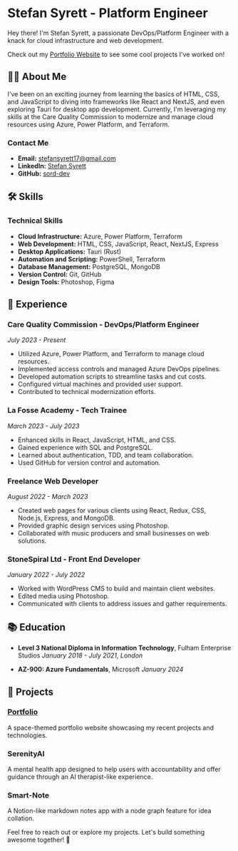 # Stefan Syrett - Platform Engineer

Hey there! I'm Stefan Syrett, a passionate DevOps/Platform Engineer with a knack for cloud infrastructure and web development.

Check out my [Portfolio Website](https://stefan-syrett.netlify.app/) to see some cool projects I've worked on!

## 👨‍💻 About Me

I've been on an exciting journey from learning the basics of HTML, CSS, and JavaScript to diving into frameworks like React and NextJS, and even exploring Tauri for desktop app development. Currently, I'm leveraging my skills at the Care Quality Commission to modernize and manage cloud resources using Azure, Power Platform, and Terraform.

### Contact Me
- **Email:** stefansyrett17@gmail.com
- **LinkedIn:** [Stefan Syrett](https://www.linkedin.com/in/stefansyrett/)
- **GitHub:** [sord-dev](https://github.com/sord-dev)

## 🛠️ Skills

### Technical Skills
- **Cloud Infrastructure:** Azure, Power Platform, Terraform
- **Web Development:** HTML, CSS, JavaScript, React, NextJS, Express
- **Desktop Applications:** Tauri (Rust)
- **Automation and Scripting:** PowerShell, Terraform
- **Database Management:** PostgreSQL, MongoDB
- **Version Control:** Git, GitHub
- **Design Tools:** Photoshop, Figma

## 🏢 Experience

### Care Quality Commission - DevOps/Platform Engineer
*July 2023 - Present*
- Utilized Azure, Power Platform, and Terraform to manage cloud resources.
- Implemented access controls and managed Azure DevOps pipelines.
- Developed automation scripts to streamline tasks and cut costs.
- Configured virtual machines and provided user support.
- Contributed to technical modernization efforts.

### La Fosse Academy - Tech Trainee
*March 2023 - July 2023*
- Enhanced skills in React, JavaScript, HTML, and CSS.
- Gained experience with SQL and PostgreSQL.
- Learned about authentication, TDD, and team collaboration.
- Used GitHub for version control and automation.

### Freelance Web Developer
*August 2022 - March 2023*
- Created web pages for various clients using React, Redux, CSS, Node.js, Express, and MongoDB.
- Provided graphic design services using Photoshop.
- Collaborated with music producers and small businesses on web solutions.

### StoneSpiral Ltd - Front End Developer
*January 2022 - July 2022*
- Worked with WordPress CMS to build and maintain client websites.
- Edited media using Photoshop.
- Communicated with clients to address issues and gather requirements.

## 📚 Education

- **Level 3 National Diploma in Information Technology**, Fulham Enterprise Studios
  *January 2018 - July 2021, London*

- **AZ-900: Azure Fundamentals**, Microsoft
  *January 2024*

## 🌟 Projects

### [Portfolio](https://stefan-syrett.netlify.app/)
A space-themed portfolio website showcasing my recent projects and technologies.

### SerenityAI
A mental health app designed to help users with accountability and offer guidance through an AI therapist-like experience.

### Smart-Note
A Notion-like markdown notes app with a node graph feature for idea collation.

Feel free to reach out or explore my projects. Let's build something awesome together! 🚀
